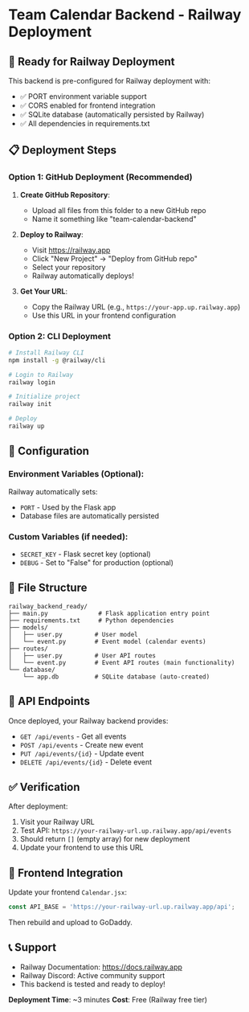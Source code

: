 # Team Calendar Backend - Railway Deployment

## 🚀 **Ready for Railway Deployment**

This backend is pre-configured for Railway deployment with:
- ✅ PORT environment variable support
- ✅ CORS enabled for frontend integration
- ✅ SQLite database (automatically persisted by Railway)
- ✅ All dependencies in requirements.txt

## 📋 **Deployment Steps**

### **Option 1: GitHub Deployment (Recommended)**

1. **Create GitHub Repository**:
   - Upload all files from this folder to a new GitHub repo
   - Name it something like "team-calendar-backend"

2. **Deploy to Railway**:
   - Visit https://railway.app
   - Click "New Project" → "Deploy from GitHub repo"
   - Select your repository
   - Railway automatically deploys!

3. **Get Your URL**:
   - Copy the Railway URL (e.g., `https://your-app.up.railway.app`)
   - Use this URL in your frontend configuration

### **Option 2: CLI Deployment**

```bash
# Install Railway CLI
npm install -g @railway/cli

# Login to Railway
railway login

# Initialize project
railway init

# Deploy
railway up
```

## 🔧 **Configuration**

### **Environment Variables** (Optional):
Railway automatically sets:
- `PORT` - Used by the Flask app
- Database files are automatically persisted

### **Custom Variables** (if needed):
- `SECRET_KEY` - Flask secret key (optional)
- `DEBUG` - Set to "False" for production (optional)

## 📁 **File Structure**

```
railway_backend_ready/
├── main.py              # Flask application entry point
├── requirements.txt     # Python dependencies
├── models/
│   ├── user.py         # User model
│   └── event.py        # Event model (calendar events)
├── routes/
│   ├── user.py         # User API routes
│   └── event.py        # Event API routes (main functionality)
└── database/
    └── app.db          # SQLite database (auto-created)
```

## 🎯 **API Endpoints**

Once deployed, your Railway backend provides:

- `GET /api/events` - Get all events
- `POST /api/events` - Create new event
- `PUT /api/events/{id}` - Update event
- `DELETE /api/events/{id}` - Delete event

## ✅ **Verification**

After deployment:
1. Visit your Railway URL
2. Test API: `https://your-railway-url.up.railway.app/api/events`
3. Should return `[]` (empty array) for new deployment
4. Update your frontend to use this URL

## 🔄 **Frontend Integration**

Update your frontend `Calendar.jsx`:
```javascript
const API_BASE = 'https://your-railway-url.up.railway.app/api';
```

Then rebuild and upload to GoDaddy.

## 📞 **Support**

- Railway Documentation: https://docs.railway.app
- Railway Discord: Active community support
- This backend is tested and ready to deploy!

**Deployment Time**: ~3 minutes
**Cost**: Free (Railway free tier)

